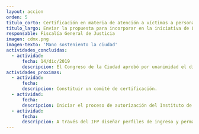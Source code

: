 ```yaml
---
layout: accion
orden: 5
titulo_corto: Certificación en materia de atención a víctimas a personal de la FGJ
titulo_largo: Enviar la propuesta para incorporar en la iniciativa de Ley de la Fiscalía la obligación de certificar a ministerios públicos, asesores jurídicos y peritos en la atención de mujeres víctimas de violencia
responsable: Fiscalía General de Justicia
imagen: cdmx.png
imagen-texto: 'Mano sosteniento la ciudad'
actividades_concluidas:
  - actividad:
      fecha: 14/dic/2019
      descripcion: El Congreso de la Ciudad aprobó por unanimidad el dictamen que crea la Ley Orgánica de la Fiscalía General de Justicia de la Ciudad de México, cuyo artículo 61 mandata a la Coordinación General de Investigación, Protección y Asistencia a Víctimas “realizar investigaciones de los delitos de violencia de género contra las mujeres y niñas, a través de las Fiscalías a su cargo y prestar la atención multidisciplinaria de urgencia con personal especializado y certificado a través de sus Centros”.
actividades_proximas:
  - actividad:
      fecha:
      descripcion: Constituir un comité de certificación.
  - actividad:
      fecha:
      descripcion: Iniciar el proceso de autorización del Instituto de Formación Profesional (IFP) como instancia certificadora.
  - actividad:
      fecha:
      descripcion: A través del IFP diseñar perfiles de ingreso y permanencia, así como el mecanismo de selección y evaluación del personal.
---
```

